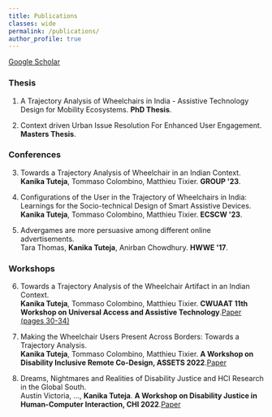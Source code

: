 ```yaml
---
title: Publications
classes: wide
permalink: /publications/
author_profile: true
---
```


[Google Scholar](https://scholar.google.com/citations?user=H-H7oWIAAAAJ&hl=en&oi=ao)

### Thesis
1. A Trajectory Analysis of Wheelchairs in India - Assistive Technology Design for Mobility Ecosystems. **PhD Thesis**.

2. Context driven Urban Issue Resolution For Enhanced User Engagement. **Masters Thesis**.


### Conferences
3. Towards a Trajectory Analysis of Wheelchair in an Indian Context.  
**Kanika Tuteja**, Tommaso Colombino, Matthieu Tixier. **GROUP '23**.  

4. Configurations of the User in the Trajectory of Wheelchairs in India: Learnings for the Socio-technical Design of Smart Assistive Devices.  
**Kanika Tuteja**, Tommaso Colombino, Matthieu Tixier. **ECSCW '23**. 

5. Advergames are more persuasive among different online advertisements.  
Tara Thomas, **Kanika Tuteja**, Anirban Chowdhury. **HWWE '17**.  


### Workshops

6. Towards a Trajectory Analysis of the Wheelchair Artifact in an Indian Context.  
**Kanika Tuteja**, Tommaso Colombino, Matthieu Tixier.
**CWUAAT 11th Workshop on Universal Access and Assistive Technology**.[Paper (pages 30-34)](https://api.repository.cam.ac.uk/server/api/core/bitstreams/572d2e4e-3a91-421a-8193-81287d6ab114/content)<br>

8. Making the Wheelchair Users Present Across Borders: Towards a Trajectory Analysis.  
**Kanika Tuteja**, Tommaso Colombino, Matthieu Tixier.
**A Workshop on Disability Inclusive Remote Co-Design, ASSETS 2022**.[Paper](https://drive.google.com/drive/u/0/folders/1LSkW_OrCP7fYPSeekV7ISPhl2nF8wCJj)<br>

10. Dreams, Nightmares and Realities of Disability Justice and HCI Research in the Global South.  
Austin Victoria, ..., **Kanika Tuteja**.
**A Workshop on Disability Justice in Human-Computer Interaction, CHI 2022**.[Paper](https://drive.google.com/file/d/1ffDKP03liyQRxmDPUj_EJMILNdzumGDK/view)<br>


